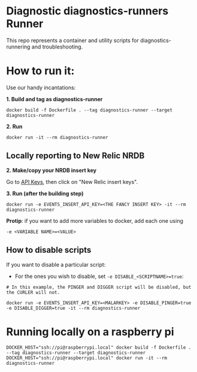 # Diagnostic diagnostics-runners Runner
This repo represents a container and utility scripts for diagnostics-runnering and troubleshooting.


# How to run it:
Use our handy incantations:

**1. Build and tag as diagnostics-runner**
```
docker build -f Dockerfile . --tag diagnostics-runner --target diagnostics-runner
```
**2. Run**
```
docker run -it --rm diagnostics-runner
```
## Locally reporting to New Relic NRDB

**2. Make/copy your NRDB insert key**

Go to [API Keys](https://one.newrelic.com/launcher/api-keys-ui.launcher?pane=eyJuZXJkbGV0SWQiOiJhcGkta2V5cy11aS5ob21lIn0=), then click on "New Relic insert keys".

**3. Run (after the building step)**

```
docker run -e EVENTS_INSERT_API_KEY=<THE FANCY INSERT KEY> -it --rm diagnostics-runner
```

**Protip**: if you want to add more variables to docker, add each one using

```
-e <VARIABLE NAME>=<VALUE>
```

## How to disable scripts

If you want to disable a particular script:

* For the ones you wish to disable, set `-e DISABLE_<SCRIPTNAME>=true`:
```
# In this example, the PINGER and DIGGER script will be disabled, but the CURLER will not.

docker run -e EVENTS_INSERT_API_KEY=<MALARKEY> -e DISABLE_PINGER=true -e DISABLE_DIGGER=true -it --rm diagnostics-runner
```

# Running locally on a raspberry pi

```
DOCKER_HOST="ssh://pi@raspberrypi.local" docker build -f Dockerfile . --tag diagnostics-runner --target diagnostics-runner
DOCKER_HOST="ssh://pi@raspberrypi.local" docker run -it --rm diagnostics-runner
```
